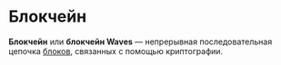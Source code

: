 # Блокчейн

**Блокчейн** или **блокчейн Waves** — непрерывная последовательная цепочка [блоков](/blockchain/block.md), связанных с помощью криптографии.
